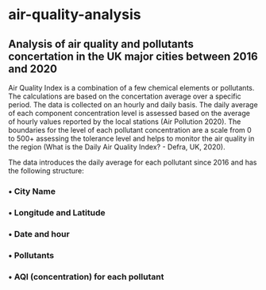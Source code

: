 # air-quality-analysis
## Analysis of air quality and pollutants concertation in the UK major cities between 2016 and 2020
Air Quality Index is a combination of a few chemical elements or pollutants. The calculations are based on the concertation average over a specific period. The data is collected on an hourly and daily basis. The daily average of each component concentration level is assessed based on the average of hourly values reported by the local stations (Air Pollution 2020).
The boundaries for the level of each pollutant concentration are a scale from 0 to 500+ assessing the tolerance level and helps to monitor the air quality in the region (What is the Daily Air Quality Index? - Defra, UK, 2020).

The data introduces the daily average for each pollutant since 2016 and has the following structure:
### • City Name
### • Longitude and Latitude
### • Date and hour
### • Pollutants
### • AQI (concentration) for each pollutant
